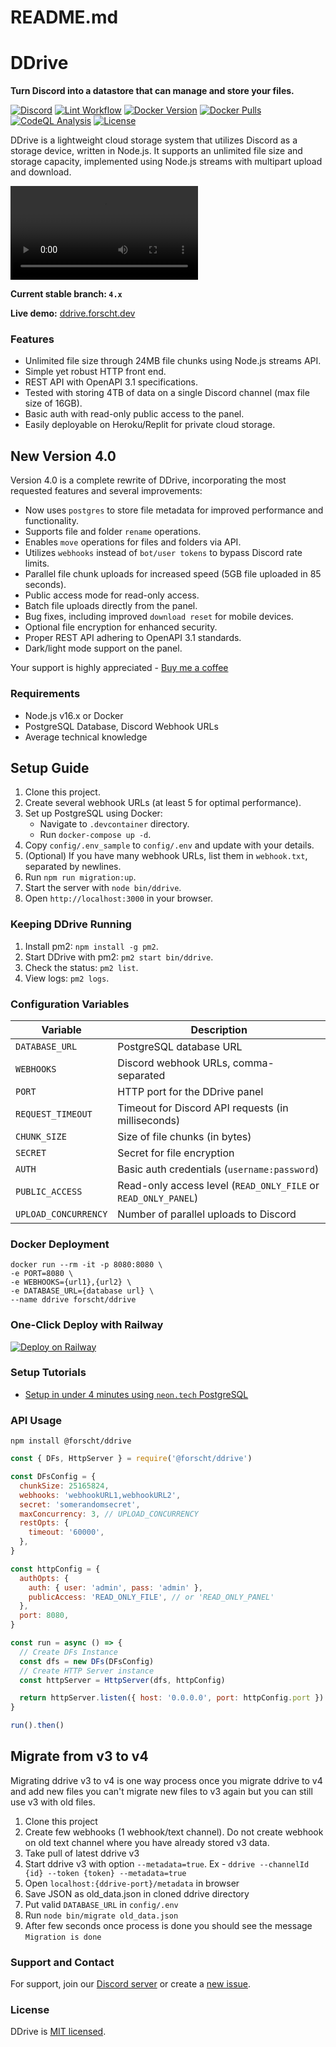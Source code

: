 
README.md
=======
# DDrive

**Turn Discord into a datastore that can manage and store your files.**

[![Discord](https://img.shields.io/discord/1020806104881561754?color=5865F2&logo=discord&logoColor=white)](https://discord.gg/3TCZRYafhW)
[![Lint Workflow](https://github.com/forscht/ddrive/actions/workflows/lint.yml/badge.svg)](https://github.com/forscht/ddrive/actions/workflows/lint.yml)
[![Docker Version](https://img.shields.io/docker/v/forscht/ddrive?logo=docker)](https://hub.docker.com/r/forscht/ddrive)
[![Docker Pulls](https://img.shields.io/docker/pulls/forscht/ddrive.svg?logo=docker)](https://hub.docker.com/r/forscht/ddrive)
[![CodeQL Analysis](https://github.com/forscht/ddrive/actions/workflows/codeql-analysis.yml/badge.svg)](https://github.com/forscht/ddrive/actions/workflows/codeql-analysis.yml)
[![License](https://img.shields.io/badge/License-MIT-yellow.svg)](https://github.com/forscht/ddrive/blob/v2/LICENSE)

DDrive is a lightweight cloud storage system that utilizes Discord as a storage device, written in Node.js. It supports an unlimited file size and storage capacity, implemented using Node.js streams with multipart upload and download.

![DDrive Demo](https://user-images.githubusercontent.com/59018146/167635903-48cdace0-c383-4e7d-a037-4a32eaa4ab69.mp4)

**Current stable branch: `4.x`**

**Live demo:** [ddrive.forscht.dev](https://ddrive.forscht.dev/)

### Features

- Unlimited file size through 24MB file chunks using Node.js streams API.
- Simple yet robust HTTP front end.
- REST API with OpenAPI 3.1 specifications.
- Tested with storing 4TB of data on a single Discord channel (max file size of 16GB).
- Basic auth with read-only public access to the panel.
- Easily deployable on Heroku/Replit for private cloud storage.

## New Version 4.0

Version 4.0 is a complete rewrite of DDrive, incorporating the most requested features and several improvements:

- Now uses `postgres` to store file metadata for improved performance and functionality.
- Supports file and folder `rename` operations.
- Enables `move` operations for files and folders via API.
- Utilizes `webhooks` instead of `bot/user tokens` to bypass Discord rate limits.
- Parallel file chunk uploads for increased speed (5GB file uploaded in 85 seconds).
- Public access mode for read-only access.
- Batch file uploads directly from the panel.
- Bug fixes, including improved `download reset` for mobile devices.
- Optional file encryption for enhanced security.
- Proper REST API adhering to OpenAPI 3.1 standards.
- Dark/light mode support on the panel.

Your support is highly appreciated - [Buy me a coffee](https://www.buymeacoffee.com/forscht)

### Requirements

- Node.js v16.x or Docker
- PostgreSQL Database, Discord Webhook URLs
- Average technical knowledge

## Setup Guide

1. Clone this project.
2. Create several webhook URLs (at least 5 for optimal performance).
3. Set up PostgreSQL using Docker:
   - Navigate to `.devcontainer` directory.
   - Run `docker-compose up -d`.
4. Copy `config/.env_sample` to `config/.env` and update with your details.
5. (Optional) If you have many webhook URLs, list them in `webhook.txt`, separated by newlines.
6. Run `npm run migration:up`.
7. Start the server with `node bin/ddrive`.
8. Open `http://localhost:3000` in your browser.

### Keeping DDrive Running

1. Install pm2: `npm install -g pm2`.
2. Start DDrive with pm2: `pm2 start bin/ddrive`.
3. Check the status: `pm2 list`.
4. View logs: `pm2 logs`.

### Configuration Variables

| Variable            | Description |
|---------------------|-------------|
| `DATABASE_URL`      | PostgreSQL database URL |
| `WEBHOOKS`          | Discord webhook URLs, comma-separated |
| `PORT`              | HTTP port for the DDrive panel |
| `REQUEST_TIMEOUT`   | Timeout for Discord API requests (in milliseconds) |
| `CHUNK_SIZE`        | Size of file chunks (in bytes) |
| `SECRET`            | Secret for file encryption |
| `AUTH`              | Basic auth credentials (`username:password`) |
| `PUBLIC_ACCESS`     | Read-only access level (`READ_ONLY_FILE` or `READ_ONLY_PANEL`) |
| `UPLOAD_CONCURRENCY`| Number of parallel uploads to Discord |

### Docker Deployment

```shell
docker run --rm -it -p 8080:8080 \
-e PORT=8080 \
-e WEBHOOKS={url1},{url2} \
-e DATABASE_URL={database url} \
--name ddrive forscht/ddrive
```

### One-Click Deploy with Railway

[![Deploy on Railway](https://railway.app/button.svg)](https://railway.app/new/template/tL53xa)

### Setup Tutorials

- [Setup in under 4 minutes using `neon.tech` PostgreSQL](https://youtu.be/Zvr1BHjrYC0)

### API Usage

`npm install @forscht/ddrive`
```javascript
const { DFs, HttpServer } = require('@forscht/ddrive')

const DFsConfig = {
  chunkSize: 25165824,
  webhooks: 'webhookURL1,webhookURL2',
  secret: 'somerandomsecret',
  maxConcurrency: 3, // UPLOAD_CONCURRENCY
  restOpts: {
    timeout: '60000',
  },
}

const httpConfig = {
  authOpts: {
    auth: { user: 'admin', pass: 'admin' },
    publicAccess: 'READ_ONLY_FILE', // or 'READ_ONLY_PANEL'
  },
  port: 8080,
}

const run = async () => {
  // Create DFs Instance
  const dfs = new DFs(DFsConfig)
  // Create HTTP Server instance
  const httpServer = HttpServer(dfs, httpConfig)

  return httpServer.listen({ host: '0.0.0.0', port: httpConfig.port })
}

run().then()

```

## Migrate from v3 to v4
Migrating ddrive v3 to v4 is one way process once you migrate ddrive to v4 and add new files you can't migrate new files to v3 again but you can still use v3 with old files.

1. Clone this project
2. Create few webhooks (1 webhook/text channel). Do not create webhook on old text channel where you have already stored v3 data.
3. Take pull of latest ddrive v3
4. Start ddrive v3 with option `--metadata=true`. Ex - `ddrive --channelId {id} --token {token} --metadata=true`
5. Open `localhost:{ddrive-port}/metadata` in browser
6. Save JSON as old_data.json in cloned ddrive directory
7. Put valid `DATABASE_URL` in `config/.env`
8. Run `node bin/migrate old_data.json`
9. After few seconds once process is done you should see the message `Migration is done`

### Support and Contact

For support, join our [Discord server](https://discord.gg/3TCZRYafhW) or create a [new issue](https://github.com/forscht/ddrive/issues/new).

### License

DDrive is [MIT licensed](LICENSE).

